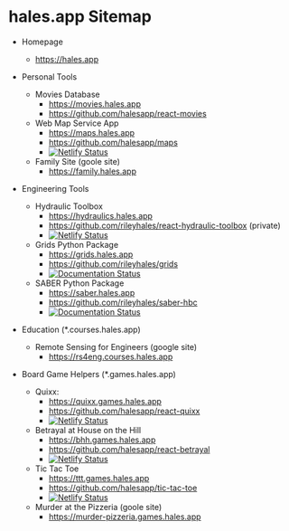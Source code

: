 # hales.app Sitemap

- Homepage
  - https://hales.app

- Personal Tools
  - Movies Database
    - https://movies.hales.app
    - https://github.com/halesapp/react-movies
  - Web Map Service App
    - https://maps.hales.app
    - https://github.com/halesapp/maps
    - [![Netlify Status](https://api.netlify.com/api/v1/badges/be562f57-c0df-4e3f-8e81-89e6c169bf1d/deploy-status)](https://app.netlify.com/sites/rch-maps/deploys)
  - Family Site (goole site)
    - https://family.hales.app

- Engineering Tools
  - Hydraulic Toolbox
    - https://hydraulics.hales.app
    - https://github.com/rileyhales/react-hydraulic-toolbox (private)
    - [![Netlify Status](https://api.netlify.com/api/v1/badges/5ea2661a-824d-4fac-96c7-408d08cbb503/deploy-status)](https://app.netlify.com/sites/rch-hydraulics/deploys)
  - Grids Python Package
    - https://grids.hales.app
    - https://github.com/rileyhales/grids
    - [![Documentation Status](https://readthedocs.org/projects/tsgrids/badge/?version=latest)](https://grids.hales.app/en/latest/?badge=latest)
  - SABER Python Package
    - https://saber.hales.app
    - https://github.com/rileyhales/saber-hbc
    - [![Documentation Status](https://readthedocs.org/projects/saber-hbc/badge/?version=latest)](https://saber.hales.app/en/latest/?badge=latest)

- Education (*.courses.hales.app)
  - Remote Sensing for Engineers (google site)
    - https://rs4eng.courses.hales.app

- Board Game Helpers (*.games.hales.app)
  - Quixx:
    - https://quixx.games.hales.app
    - https://github.com/halesapp/react-quixx
    - [![Netlify Status](https://api.netlify.com/api/v1/badges/7cd9a5e3-af1e-4140-a4e3-a2b48f6e180e/deploy-status)](https://app.netlify.com/sites/rch-quixx/deploys)
  - Betrayal at House on the Hill
    - https://bhh.games.hales.app
    - https://github.com/halesapp/react-betrayal
    - [![Netlify Status](https://api.netlify.com/api/v1/badges/7fb2a43c-2152-42da-a806-a2b2c6fe0143/deploy-status)](https://app.netlify.com/sites/rch-bhh/deploys)
  - Tic Tac Toe
    - https://ttt.games.hales.app
    - https://github.com/halesapp/tic-tac-toe
    - [![Netlify Status](https://api.netlify.com/api/v1/badges/872a80b4-8d33-4ad1-97ac-0d914c07f17e/deploy-status)](https://app.netlify.com/sites/rch-ttt/deploys)
  - Murder at the Pizzeria (goole site)
    - https://murder-pizzeria.games.hales.app

